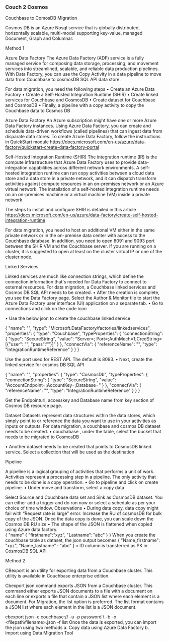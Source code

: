 ### Couch 2 Cosmos
Couchbase to  ComosDB Migration 

Cosmos DB is an Azure  Nosql service that is globally distributed, horizontally scalable, multi-model supporting key-value, managed Document, Graph and Columnar. 

Method 1 

Azure Data Factory 
The Azure Data Factory (ADF) service is a fully managed service for composing data storage, processing, and movement services into streamlined, scalable, and reliable data production pipelines.  
With Data Factory, you can use the Copy Activity in a data pipeline to move data from  Couchbase to cosmosDB SQL API data store.
                                                                          


For data migration, you need the following steps 
•	Create an Azure Data Factory
•	Create a Self-Hosted Integration Runtime (SHIR)
•	Create linked services for Couchbase and CosmosDB 
•	Create dataset for Couchbase and CosmosDB
•	Finally, a pipeline with a copy activity to copy the Couchbase data to Cosmos DB 

Azure Data Factory 
An Azure subscription might have one or more Azure Data Factory instances. Using Azure Data Factory, you can create and schedule data-driven workflows (called pipelines) that can ingest data from disparate data stores. To create Azure Data Factory, follow the instructions in QuickStart module
https://docs.microsoft.com/en-us/azure/data-factory/quickstart-create-data-factory-portal


Self-Hosted Integration Runtime (SHIR)
The integration runtime (IR) is the compute infrastructure that Azure Data Factory uses to provide data-integration capabilities across different network environments.
A self-hosted integration runtime can run copy activities between a cloud data store and a data store in a private network, and it can dispatch transform activities against compute resources in an on-premises network or an Azure virtual network. The installation of a self-hosted integration runtime needs on an on-premises machine or a virtual machine (VM) inside a private network.

The steps to install and configure SHIR is detailed in this article
https://docs.microsoft.com/en-us/azure/data-factory/create-self-hosted-integration-runtime
 
For data migration, you need to host an additional VM  either in the same private network or in the on-premise data center with access to the Couchbase database.  In addition, you need to open 8091 and 9093 port between the SHIR VM and the Couchbase server. If you are running on a cluster, it is suggested to open at least on the cluster virtual IP or one of the cluster node.

Linked Services 

Linked services are much like connection strings, which define the connection information that's needed for Data Factory to connect to external resources.
For data migration, a Couchbase linked services and Cosmos DB SQL API needs to be created. 
•	After the creation is complete, you see the Data Factory page. Select the Author & Monitor tile to start the Azure Data Factory user interface (UI) application on a separate tab.
•	Go to connections and click on the code icon     
 
•	Use the below json to create the couchbase linked service

{
    "name": "<Linked Service Name>",
    "type": "Microsoft.DataFactory/factories/linkedservices",
    "properties": {
        "type": "Couchbase",
        "typeProperties": {
            "connectionString": {
                "type": "SecureString",
                "value": "Server=<server>; Port=<port>;AuthMech=1;CredString=[{\"user\": \"<user name>\", \"pass\":\"<password>\"}]"
            }
        },
"connectVia": {
            "referenceName": "<name of Self Hosted Integration Runtime>",
            "type": "IntegrationRuntimeReference"
        }
    }
}

Use the port used for REST API. The default is 8093.
•	Next, create the linked service for cosmos DB SQL API 

{
    "name": "<name>",
    "properties": {
        "type": "CosmosDb",
        "typeProperties": {
            "connectionString": {
                "type": "SecureString",
                "value": "AccountEndpoint=<EndpointUrl>;AccountKey=<AccessKey>;Database=<Database>"
            }
        },
        "connectVia": {
            "referenceName": "<name of Azure Integration Runtime>",
            "type": "IntegrationRuntimeReference"
        }
    }
}

 Get the Endpointurl, accesskey and Database name from key section of Cosmos DB resource page.

Dataset 
Datasets represent data structures within the data stores, which simply point to or reference the data you want to use in your activities as inputs or outputs.  For data migration, a couchbase and cosmos DB dataset needs to be created. 
•	couchabase , under the table, select the bucket that needs to be migrated to CosmosDB
 
•	Another dataset needs to be created that points to CosmosDB linked service. Select a collection that will be used as the destination 
 
Pipeline 

A pipeline is a logical grouping of activities that performs a unit of work. Activities represent a processing step in a pipeline. The only activity that needs to be done is a copy operation. 
•	Go to pipeline and click on create pipeline.
•	Under move and transform, select a copy data

  
Select Source and Couchbase data set and Sink as CosmosDB dataset.
You can either add a trigger and do run now or select a schedule as per your choice of time window.
Observations 
•	 During data copy,  data copy might fail with “Request rate is large” error. Increase the RU of cosmosDB for bulk copy of the JSON. Once the data copy is done, you can scale down the Cosmos DB RU size
•	The shape of the JSON is flattened when copied using Azure data factory.  
  {
"name"
              { "firstname":"xyz",
              "Lastname”: "abc"
}
}
When you create the couchbase table as dataset, the json output becomes 
{
"Name_firstname": "xyz",
"Name_lastname" : "abc"
}
•	ID column is transferred as PK in CosmosDB SQL API

Method 2

CBexport  is an utility for exporting data from a Couchbase cluster. This utility is available in Couchbase enterprise edition.

Cbexport json command exports JSON from a Couchbase cluster. This command either exports JSON documents to a file with a document on each line or exports a file that contain a JSON list where each element is a document.
For Migration, the list option is preferred. The list format contains a JSON list where each element in the list is a JSON document. 

cbexport json -c couchbase://<cluster IP> -u <user name> -p password \ -b <bucket name > -o <filepath\filename>.json -f list
Once the data is exported, you can import the json using two methods 
a.	Copy data using Azure Data Factory 
b.	Import using Data Migration Tool


 
